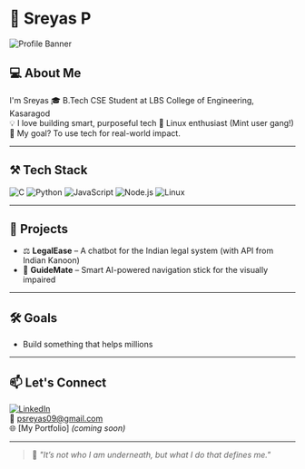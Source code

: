 # 🦇 Sreyas P

![Profile Banner](https://capsule-render.vercel.app/api?type=waving&color=0:1e1e2f,100:6c63ff&height=200&section=header&text=Hey%20there!%20I'm%20Sreyas!&fontSize=35&fontColor=ffffff)

## 💻 About Me

I'm Sreyas 
🎓 B.Tech CSE Student at LBS College of Engineering, Kasaragod  
💡 I love building smart, purposeful tech 
🐧 Linux enthusiast (Mint user gang!)  
🎯 My goal? To use tech for real-world impact.

---

## ⚒️ Tech Stack

![C](https://img.shields.io/badge/C-00599C?style=flat-square&logo=c&logoColor=white)
![Python](https://img.shields.io/badge/Python-3776AB?style=flat-square&logo=python&logoColor=white)
![JavaScript](https://img.shields.io/badge/JavaScript-F7DF1E?style=flat-square&logo=javascript&logoColor=black)
![Node.js](https://img.shields.io/badge/Node.js-339933?style=flat-square&logo=node.js&logoColor=white)
![Linux](https://img.shields.io/badge/Linux-000000?style=flat-square&logo=linux&logoColor=white)

---

## 🚀 Projects

- ⚖️ **LegalEase** – A chatbot for the Indian legal system (with API from Indian Kanoon)
- 🦯 **GuideMate** – Smart AI-powered navigation stick for the visually impaired

---

## 🛠️ Goals

- Build something that helps millions

---

## 📫 Let's Connect

[![LinkedIn](https://img.shields.io/badge/LinkedIn-0A66C2?style=flat-square&logo=linkedin&logoColor=white)](https://www.linkedin.com/in/psreyas09/)  
📧 psreyas09@gmail.com  
🌐 [My Portfolio] _(coming soon)_

---

> 🦇 _"It’s not who I am underneath, but what I do that defines me."_


<!---
psreyas09/psreyas09 is a ✨ special ✨ repository because its `README.md` (this file) appears on your GitHub profile.
You can click the Preview link to take a look at your changes.
--->
